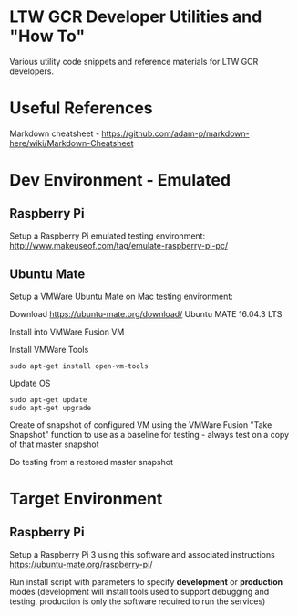# LTW GCR Developer Utilities and "How To"

Various utility code snippets and reference materials for LTW GCR developers.

# Useful References

Markdown cheatsheet - https://github.com/adam-p/markdown-here/wiki/Markdown-Cheatsheet

# Dev Environment - Emulated

## Raspberry Pi

Setup a Raspberry Pi emulated testing environment:  http://www.makeuseof.com/tag/emulate-raspberry-pi-pc/

## Ubuntu Mate 

Setup a VMWare Ubuntu Mate on Mac testing environment:

Download https://ubuntu-mate.org/download/ Ubuntu MATE 16.04.3 LTS

Install into VMWare Fusion VM

Install VMWare Tools 
```
sudo apt-get install open-vm-tools
```

Update OS

```
sudo apt-get update
sudo apt-get upgrade
```
Create of snapshot of configured VM using the VMWare Fusion "Take Snapshot" function to use as a baseline for testing - always test on a copy of that master snapshot

Do testing from a restored master snapshot

# Target Environment

## Raspberry Pi

Setup a Raspberry Pi 3 using this software and associated instructions https://ubuntu-mate.org/raspberry-pi/

Run install script with parameters to specify **development** or **production** modes (development will install tools used to support debugging and testing, production is only the software required to run the services)
